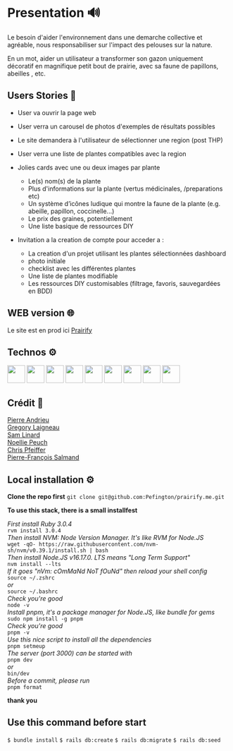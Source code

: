#  Presentation 🔊


Le besoin d'aider l'environnement dans une demarche collective et agréable, nous responsabiliser sur l'impact des pelouses sur la nature.

En un mot, aider un utilisateur a transformer son gazon uniquement décoratif en magnifique petit bout de prairie, avec sa faune de papillons, abeilles , etc.



## Users Stories 📜

* User va ouvrir la page web
* User verra un carousel de photos d'exemples de résultats        possibles
* Le site demandera à l'utilisateur de sélectionner une region (post THP)
* User verra une liste de plantes compatibles avec la region

* Jolies cards avec une ou deux images par plante
  * Le(s) nom(s) de la plante
  * Plus d'informations sur la plante (vertus médicinales, /preparations etc)
  * Un système d’icônes ludique qui montre la faune de la plante (e.g. abeille, papillon, coccinelle...)
  * Le prix des graines, potentiellement
  * Une liste basique de ressources DIY
* Invitation a la creation de compte pour acceder a :

  * La creation d'un projet utilisant les plantes sélectionnées
dashboard
  * photo initiale
  * checklist avec les différentes plantes
  * Une liste de plantes modifiable
  * Les ressources DIY customisables (filtrage, favoris, sauvegardées en BDD)


## WEB version 🌐

Le site est en prod ici  [Prairify](https://prairify.herokuapp.com/)





## Technos ⚙️
<a href="https://rubyonrails.org/" target="_blank" rel="noreferrer"> <img src="https://cdn.jsdelivr.net/gh/devicons/devicon/icons/rails/rails-original-wordmark.svg" width="40" height="40"/></a>
<a href="https://tailwindcss.com/" target="_blank" rel="noreferrer"> <img src="https://cdn.jsdelivr.net/gh/devicons/devicon/icons/tailwindcss/tailwindcss-plain.svg" width="40" height="40"/></a>
<a href="https://www.w3.org/css/" target="_blank" rel="noreferrer"> <img src="https://cdn.jsdelivr.net/gh/devicons/devicon/icons/css3/css3-original-wordmark.svg" width="40" height="40"/></a>
<a href="https://www.w3.org/html/" target="_blank" rel="noreferrer"> <img src="https://cdn.jsdelivr.net/gh/devicons/devicon/icons/html5/html5-original-wordmark.svg" width="40" height="40"/></a>
<a href="https://www.postgresql.org/" target="_blank" rel="noreferrer"> <img src="https://cdn.jsdelivr.net/gh/devicons/devicon/icons/postgresql/postgresql-original-wordmark.svg" width="40" height="40"/></a>
<a href="https://www.ruby-lang.org/fr/" target="_blank" rel="noreferrer"> <img src="https://cdn.jsdelivr.net/gh/devicons/devicon/icons/ruby/ruby-original-wordmark.svg" width="40" height="40"/></a>
<a href="https://www.heroku.com/" target="_blank" rel="noreferrer"> <img src="https://cdn.jsdelivr.net/gh/devicons/devicon/icons/heroku/heroku-plain.svg" width="40" height="40"/></a>
<a href="https://git-scm.com/" target="_blank" rel="noreferrer"> <img src="https://cdn.jsdelivr.net/gh/devicons/devicon/icons/git/git-original-wordmark.svg" width="40" height="40"/></a>
<a href="https://developer.mozilla.org/fr/docs/Web/JavaScript" target="_blank" rel="noreferrer"> <img src="https://cdn.jsdelivr.net/gh/devicons/devicon/icons/javascript/javascript-original.svg" width="40" height="40"/></a>

## Crédit 🔗
[Pierre Andrieu](https://github.com/PierreAND)<br>
[Gregory Laigneau](https://github.com/GregoryLAIGNEAU)<br>
[Sam Linard](https://github.com/Samsou1)<br>
[Noellie Peuch](https://github.com/pandaka87)<br>
[Chris Pfeiffer](https://github.com/chrispfr)<br>
[Pierre-François Salmand](https://github.com/Pefington)


## Local installation ⚙️
__Clone the repo first__
`git clone git@github.com:Pefington/prairify.me.git`

__To use this stack, there is a small installfest__

*First install Ruby 3.0.4*  
`rvm install 3.0.4`  
*Then install NVM: Node Version Manager. It's like RVM for Node.JS*  
`wget -qO- https://raw.githubusercontent.com/nvm-sh/nvm/v0.39.1/install.sh | bash`  
*Then install Node.JS v16.17.0. LTS means "Long Term Support"*  
`nvm install --lts`  
*If it goes "nVm: cOmMaNd NoT fOuNd" then reload your shell config*  
`source ~/.zshrc`  
*or*  
`source ~/.bashrc`  
*Check you're good*  
`node -v`  
*Install pnpm, it's a package manager for Node.JS, like bundle for gems*  
`sudo npm install -g pnpm`  
*Check you're good*  
`pnpm -v`  
*Use this nice script to install all the dependencies*  
`pnpm setmeup`  
*The server (port 3000) can be started with*  
`pnpm dev`  
*or*  
`bin/dev`  
*Before a commit, please run*  
`pnpm format`

__thank you__

## Use this command before start 
`$ bundle install`
`$ rails db:create`
`$ rails db:migrate`
`$ rails db:seed`
